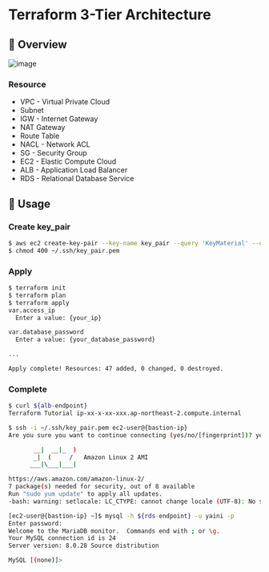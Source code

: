 # Terraform 3-Tier Architecture
## 📜 Overview
![image](https://user-images.githubusercontent.com/80642154/214268597-61ae411c-c360-4590-91a6-5de67f56964e.png)

### Resource
* VPC - Virtual Private Cloud
* Subnet
* IGW - Internet Gateway
* NAT Gateway
* Route Table
* NACL - Network ACL
* SG - Security Group
* EC2 - Elastic Compute Cloud
* ALB - Application Load Balancer
* RDS - Relational Database Service

## 🎯 Usage
### Create key_pair
```bash
$ aws ec2 create-key-pair --key-name key_pair --query 'KeyMaterial' --output text > ~/.ssh/key_pair.pem
$ chmod 400 ~/.ssh/key_pair.pem
```

### Apply
```bash
$ terraform init
$ terraform plan
$ terraform apply
var.access_ip
  Enter a value: {your_ip}

var.database_password
  Enter a value: {your_database_password}

...

Apply complete! Resources: 47 added, 0 changed, 0 destroyed.
```

### Complete
```bash
$ curl ${alb-endpoint}
Terraform Tutorial ip-xx-x-xx-xxx.ap-northeast-2.compute.internal
```

```bash
$ ssh -i ~/.ssh/key_pair.pem ec2-user@{bastion-ip}
Are you sure you want to continue connecting (yes/no/[fingerprint])? yes

       __|  __|_  )
       _|  (     /   Amazon Linux 2 AMI
      ___|\___|___|

https://aws.amazon.com/amazon-linux-2/
7 package(s) needed for security, out of 8 available
Run "sudo yum update" to apply all updates.
-bash: warning: setlocale: LC_CTYPE: cannot change locale (UTF-8): No such file or directory

[ec2-user@{bastion-ip} ~]$ mysql -h ${rds-endpoint} -u yaini -p
Enter password:
Welcome to the MariaDB monitor.  Commands end with ; or \g.
Your MySQL connection id is 24
Server version: 8.0.28 Source distribution

MySQL [(none)]>
```